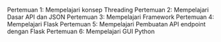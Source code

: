 Pertemuan 1: Mempelajari konsep Threading
Pertemuan 2: Mempelajari Dasar API dan JSON
Pertemuan 3: Mempelajari Framework
Pertemuan 4: Mempelajari Flask
Pertemuan 5: Mempelajari Pembuatan API endpoint dengan Flask
Pertemuan 6: Mempelajari GUI Python
